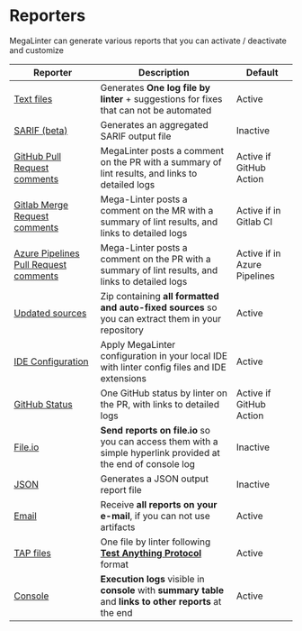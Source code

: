 <!-- markdownlint-disable MD013 -->
<!-- Generated by .automation/build.py, please do not update manually -->
<!-- reporters-section-start -->

# Reporters

MegaLinter can generate various reports that you can activate / deactivate and customize

| Reporter                                                                                                                           | Description                                                                                                   | Default                      |
|------------------------------------------------------------------------------------------------------------------------------------|---------------------------------------------------------------------------------------------------------------|------------------------------|
| [Text files](reporters/TextReporter.md)                                    | Generates **One log file by linter** + suggestions for fixes that can not be automated                        | Active                       |
| [SARIF (beta)](reporters/SarifReporter.md)                                 | Generates an aggregated SARIF output file                                                                     | Inactive                     |
| [GitHub Pull Request comments](reporters/GitHubCommentReporter.md)         | MegaLinter posts a comment on the PR with a summary of lint results, and links to detailed logs               | Active if GitHub Action      |
| [Gitlab Merge Request comments](reporters/GitlabCommentReporter.md)        | Mega-Linter posts a comment on the MR with a summary of lint results, and links to detailed logs              | Active if in Gitlab CI       |
| [Azure Pipelines Pull Request comments](reporters/AzureCommentReporter.md) | Mega-Linter posts a comment on the PR with a summary of lint results, and links to detailed logs              | Active if in Azure Pipelines |
| [Updated sources](reporters/UpdatedSourcesReporter.md)                     | Zip containing **all formatted and auto-fixed sources** so you can extract them in your repository            | Active                       |
| [IDE Configuration](reporters/ConfigReporter.md)                           | Apply MegaLinter configuration in your local IDE with linter config files and IDE extensions                  | Active                       |
| [GitHub Status](reporters/GitHubStatusReporter.md)                         | One GitHub status by linter on the PR, with links to detailed logs                                            | Active if GitHub Action      |
| [File.io](reporters/FileIoReporter.md)                                     | **Send reports on file.io** so you can access them with a simple hyperlink provided at the end of console log | Inactive                     |
| [JSON](reporters/JsonReporter.md)                                          | Generates a JSON output report file                                                                           | Inactive                     |
| [Email](reporters/EmailReporter.md)                                        | Receive **all reports on your e-mail**, if you can not use artifacts                                          | Active                       |
| [TAP files](reporters/TapReporter.md)                                      | One file by linter following [**Test Anything Protocol**](https://testanything.org/) format                   | Active                       |
| [Console](reporters/ConsoleReporter.md)                                    | **Execution logs** visible in **console** with **summary table** and **links to other reports** at the end    | Active                       |

<!-- reporters-section-end -->
